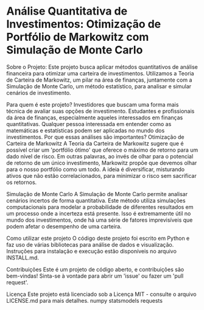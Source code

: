 # Análise Quantitativa de Investimentos: Otimização de Portfólio de Markowitz com Simulação de Monte Carlo

Sobre o Projeto:
Este projeto busca aplicar métodos quantitativos de análise financeira para otimizar uma carteira de investimentos. Utilizamos a Teoria de Carteira de Markowitz, um pilar na área de finanças, juntamente com a Simulação de Monte Carlo, um método estatístico, para analisar e simular cenários de investimento.

Para quem é este projeto? Investidores que buscam uma forma mais técnica de avaliar suas opções de investimento. Estudantes e profissionais da área de finanças, especialmente aqueles interessados em finanças quantitativas. Qualquer pessoa interessada em entender como as matemáticas e estatísticas podem ser aplicadas no mundo dos investimentos. Por que essas análises são importantes? Otimização de Carteira de Markowitz A Teoria da Carteira de Markowitz sugere que é possível criar um 'portfólio ótimo' que oferece o máximo de retorno para um dado nível de risco. Em outras palavras, ao invés de olhar para o potencial de retorno de um único investimento, Markowitz propõe que devemos olhar para o nosso portfólio como um todo. A ideia é diversificar, misturando ativos que não estão correlacionados, para minimizar o risco sem sacrificar os retornos.

Simulação de Monte Carlo A Simulação de Monte Carlo permite analisar cenários incertos de forma quantitativa. Este método utiliza simulações computacionais para modelar a probabilidade de diferentes resultados em um processo onde a incerteza está presente. Isso é extremamente útil no mundo dos investimentos, onde há uma série de fatores imprevisíveis que podem afetar o desempenho de uma carteira.

Como utilizar este projeto O código deste projeto foi escrito em Python e faz uso de várias bibliotecas para análise de dados e visualização. Instruções para instalação e execução estão disponíveis no arquivo INSTALL.md.

Contribuições Este é um projeto de código aberto, e contribuições são bem-vindas! Sinta-se à vontade para abrir um 'issue' ou fazer um 'pull request'.

Licença Este projeto está licenciado sob a Licença MIT - consulte o arquivo LICENSE.md para mais detalhes.
numpy
statsmodels
requests
